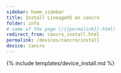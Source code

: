 ```yaml
---
sidebar: home_sidebar
title: Install LineageOS on cancro
folder: info
# name of the page (/{{permalink}}.html)
redirect_from: cancro_install.html
permalink: /devices/cancro/install
device: cancro
---
```

{% include templates/device_install.md %}
